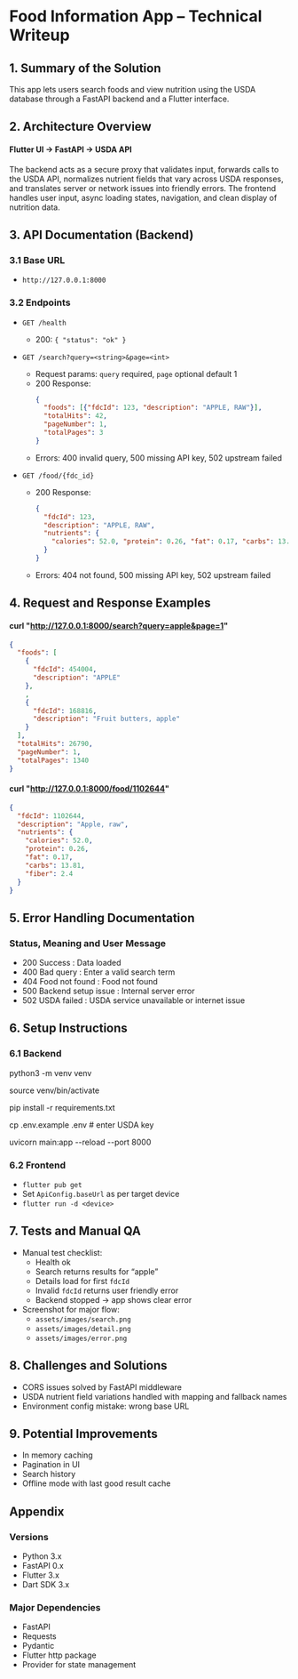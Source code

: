 # Food Information App – Technical Writeup

## 1. Summary of the Solution
This app lets users search foods and view nutrition using the USDA database through a FastAPI backend and a Flutter interface.

## 2. Architecture Overview
#### Flutter UI → FastAPI → USDA API
The backend acts as a secure proxy that validates input, forwards calls to the USDA API, normalizes nutrient fields that vary across USDA responses, and translates server or network issues into friendly errors. The frontend handles user input, async loading states, navigation, and clean display of nutrition data.

## 3. API Documentation (Backend)
### 3.1 Base URL
- `http://127.0.0.1:8000`

### 3.2 Endpoints

- `GET /health`
  - 200: `{ "status": "ok" }`

- `GET /search?query=<string>&page=<int>`  
  - Request params: `query` required, `page` optional default 1  
  - 200 Response:
    ```json
    {
      "foods": [{"fdcId": 123, "description": "APPLE, RAW"}],
      "totalHits": 42,
      "pageNumber": 1,
      "totalPages": 3
    }
    ```
  - Errors: 400 invalid query, 500 missing API key, 502 upstream failed

- `GET /food/{fdc_id}`
  - 200 Response:
    ```json
    {
      "fdcId": 123,
      "description": "APPLE, RAW",
      "nutrients": {
        "calories": 52.0, "protein": 0.26, "fat": 0.17, "carbs": 13.81, "fiber": 2.4
      }
    }
    ```
  - Errors: 404 not found, 500 missing API key, 502 upstream failed

## 4. Request and Response Examples

#### curl "http://127.0.0.1:8000/search?query=apple&page=1"
```json
{
  "foods": [
    {
      "fdcId": 454004,
      "description": "APPLE"
    },
    ,
    {
      "fdcId": 168816,
      "description": "Fruit butters, apple"
    }
  ],
  "totalHits": 26790,
  "pageNumber": 1,
  "totalPages": 1340
}
```

#### curl "http://127.0.0.1:8000/food/1102644"
```json
{
  "fdcId": 1102644,
  "description": "Apple, raw",
  "nutrients": {
    "calories": 52.0,
    "protein": 0.26,
    "fat": 0.17,
    "carbs": 13.81,
    "fiber": 2.4
  }
}
```


## 5. Error Handling Documentation
### Status,	Meaning and	            User Message
- 200	    Success : 	        Data loaded
- 400	    Bad query :   	    Enter a valid search term
- 404 	Food not found :	    Food not found
- 500 	Backend setup issue :	Internal server error
- 502 	USDA failed :         USDA service unavailable or internet issue

## 6. Setup Instructions
### 6.1 Backend
python3 -m venv venv

source venv/bin/activate

pip install -r requirements.txt

cp .env.example .env   # enter USDA key

uvicorn main:app --reload --port 8000

### 6.2 Frontend
- `flutter pub get`
- Set `ApiConfig.baseUrl` as per target device
- `flutter run -d <device>`

## 7. Tests and Manual QA
- Manual test checklist:
  - Health ok
  - Search returns results for “apple”
  - Details load for first `fdcId`
  - Invalid `fdcId` returns user friendly error
  - Backend stopped -> app shows clear error
- Screenshot for major flow:
  - `assets/images/search.png`
  - `assets/images/detail.png`
  - `assets/images/error.png`

## 8. Challenges and Solutions
- CORS issues solved by FastAPI middleware
- USDA nutrient field variations handled with mapping and fallback names
- Environment config mistake: wrong base URL

## 9. Potential Improvements
- In memory caching
- Pagination in UI
- Search history
- Offline mode with last good result cache

## Appendix
### Versions
- Python 3.x
- FastAPI 0.x
- Flutter 3.x
- Dart SDK 3.x

### Major Dependencies
- FastAPI
- Requests
- Pydantic
- Flutter http package
- Provider for state management

